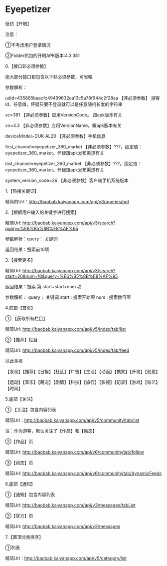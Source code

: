 # Eyepetizer
低仿【开眼】

注意：

①不考虑用户登录情况

②Fidder抓包的开眼APK版本:4.3.381





0.【接口非必须参数】

绝大部分接口都包含以下非必须参数，可省略

参数解析：

udid=435865baacfc49499632ea13c5a78f944c2f28aa          【非必须参数】 游客id，任意值，怀疑只要不登录就可以是任意随机长度的字符串

vc=381                                                 【非必须参数】应用VersionCode。 跟apk版本有关

vn=4.3                                                 【非必须参数】应用VersionName。跟apk版本有关

deviceModel=DUK-AL20                                   【非必须参数】手机信息

first_channel=eyepetizer_360_market                    【非必须参数】???，固定值：eyepetizer_360_market。怀疑跟apk发布渠道有关

last_channel=eyepetizer_360_market                     【非必须参数】???。固定值：eyepetizer_360_market。怀疑跟apk发布渠道有关

system_version_code=26                                 【非必须参数】客户端手机系统版本


1.【热搜关键词】

精简的Url：http://baobab.kaiyanapp.com/api/v3/queries/hot





2.【根据用户输入的关键字进行搜索】

精简Url:      http://baobab.kaiyanapp.com/api/v3/search?query=%E6%B5%8B%E8%AF%95

参数解析：query： 关键词

返回结果：搜索前10项


3.【搜索更多】

精简Url:      http://baobab.kaiyanapp.com/api/v3/search?start=20&num=10&query=%E6%B5%8B%E8%AF%95

返回结果：搜索 第 start~start+num 项 

参数解析：
               query： 关键词
               start  :    搜索开始项
               num :     搜索数目项



4.底部【首页】

① 【获取所有栏目】

精简Url:   http://baobab.kaiyanapp.com/api/v5/index/tab/list


②【推荐】栏目

精简Url:    http://baobab.kaiyanapp.com/api/v5/index/tab/feed

以此类推

【发现】【推荐】【日报】【社区】【广告】【生活】【动画】【搞笑】【开胃】【创意】

【运动】【音乐】【萌宠】【剧情】【科技】【旅行】【影视】【记录】【游戏】【综艺】【时尚】


5.底部【关注】

① 【关注】包含内容列表

精简Url：http://baobab.kaiyanapp.com/api/v5/community/tab/list

注：作为游客，默认关注了【作品】和【动态】

②【作品】页

精简Url:   http://baobab.kaiyanapp.com/api/v6/community/tab/follow


③【动态】页

精简Url:   http://baobab.kaiyanapp.com/api/v6/community/tab/dynamicFeeds


6.底部【通知】

①【通知】包含内容列表

精简Url:  http://baobab.kaiyanapp.com/api/v3/messages/tabList
 
②【官方】页

精简Url:  http://baobab.kaiyanapp.com/api/v3/messages


7.【置頂分类排序】

①列表

精简Url：http://baobab.kaiyanapp.com/api/v5/category/list





